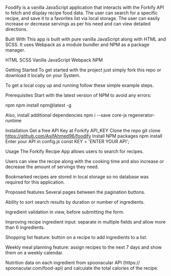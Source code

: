 Foodify is a vanilla JavaScript application that interacts with the Forkify API to fetch and display recipe food data. The user can search for a specific recipe, and save it to a favorites list via local storage. The user can easily increase or decrease servings as per his need and can view detailed directions.

Built With
This app is built with pure vanilla JavaScript along with HTML and SCSS. It uses Webpack as a module bundler and NPM as a package manager.

HTML
SCSS
Vanilla JavaScript
Webpack
NPM

Getting Started
To get started with the project just simply fork this repo or download it locally on your System.

To get a local copy up and running follow these simple example steps.

Prerequisites
Start with the latest version of NPM to avoid any errors:

npm
npm install npm@latest -g

Also, install additional dependencies
npm i --save core-js regenerator-runtime
 
Installation
Get a free API Key at Forkify API_KEY
Clone the repo
git clone https://github.com/AsifAhmed96/foodify
Install NPM packages
npm install
Enter your API in config.js
const KEY = 'ENTER YOUR API';

Usage
The Forkify Recipe App allows users to search for recipes.

Users can view the recipe along with the cooking time and also increase or decrease the amount of servings they need.

Bookmarked recipes are stored in local storage so no database was required for this application.

Proposed features
Several pages between the pagination buttons.

Ability to sort search results by duration or number of ingredients.

Ingredient validation in view, before submitting the form.

Improving recipe ingredient input: separate in multiple fields and allow more than 6 ingredients.

Shopping list feature: button on a recipe to add ingredients to a list.

Weekly meal planning feature: assign recipes to the next 7 days and show them on a weekly calendar.

Nutrition data on each ingredient from spoonacular API (https:// spoonacular.com/food-api) and calculate the total calories of the recipe.
